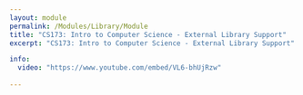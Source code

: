 ```yaml
---
layout: module
permalink: /Modules/Library/Module
title: "CS173: Intro to Computer Science - External Library Support"
excerpt: "CS173: Intro to Computer Science - External Library Support"

info:
  video: "https://www.youtube.com/embed/VL6-bhUjRzw"
  
---
```

